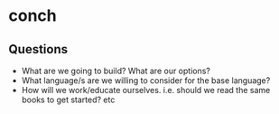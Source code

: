 # conch

## Questions

- What are we going to build? What are our options?
- What language/s are we willing to consider for the base language?
- How will we work/educate ourselves. i.e. should we read the same books to get started? etc
